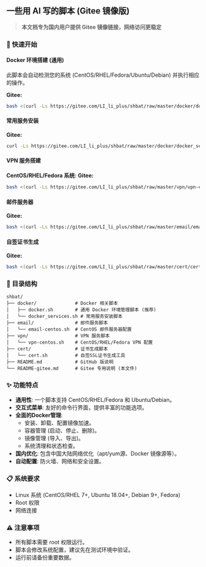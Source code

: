 ## 一些用 AI 写的脚本 (Gitee 镜像版)

> **本文档专为国内用户提供 Gitee 镜像链接，网络访问更稳定**

### 🚀 快速开始

#### Docker 环境搭建 (通用)

此脚本会自动检测您的系统 (CentOS/RHEL/Fedora/Ubuntu/Debian) 并执行相应的操作。

**Gitee:**
```bash
bash <(curl -Ls https://gitee.com/LI_li_plus/shbat/raw/master/docker/docker.sh)
```

#### 常用服务安装
**Gitee:**
```bash
curl -Ls https://gitee.com/LI_li_plus/shbat/raw/master/docker/docker_services.sh | bash
```

#### VPN 服务搭建

**CentOS/RHEL/Fedora 系统:**
**Gitee:**
```bash
bash <(curl -Ls https://gitee.com/LI_li_plus/shbat/raw/master/vpn/vpn-centos.sh)
```

#### 邮件服务器
**Gitee:**
```bash
bash <(curl -Ls https://gitee.com/LI_li_plus/shbat/raw/master/email/email-centos.sh)
```

#### 自签证书生成
**Gitee:**
```bash
bash <(curl -Ls https://gitee.com/LI_li_plus/shbat/raw/master/cert/cert.sh)
```

### 📁 目录结构

```
shbat/
├── docker/              # Docker 相关脚本
│   ├── docker.sh        # 通用 Docker 环境管理脚本 (推荐)
│   └── docker_services.sh # 常用服务安装脚本
├── email/               # 邮件服务脚本
│   └── email-centos.sh  # CentOS 邮件服务器配置
├── vpn/                 # VPN 服务脚本
│   └── vpn-centos.sh    # CentOS/RHEL/Fedora VPN 配置
├── cert/                # 证书生成脚本
│   └── cert.sh          # 自签SSL证书生成工具
├── README.md            # GitHub 版说明
└── README-gitee.md      # Gitee 专用说明 (本文件)
```

### ✨ 功能特点

- **通用性**: 一个脚本支持 CentOS/RHEL/Fedora 和 Ubuntu/Debian。
- **交互式菜单**: 友好的命令行界面，提供丰富的功能选项。
- **全面的Docker管理**:
  - 安装、卸载、配置镜像加速。
  - 容器管理 (启动、停止、删除)。
  - 镜像管理 (导入、导出)。
  - 系统清理和状态检查。
- **国内优化**: 包含中国大陆网络优化（apt/yum源、Docker 镜像源等）。
- **自动配置**: 防火墙、网络和安全设置。

### 📋 系统要求

- Linux 系统 (CentOS/RHEL 7+, Ubuntu 18.04+, Debian 9+, Fedora)
- Root 权限
- 网络连接

### ⚠️ 注意事项

- 所有脚本需要 root 权限运行。
- 脚本会修改系统配置，建议先在测试环境中验证。
- 运行前请备份重要数据。
